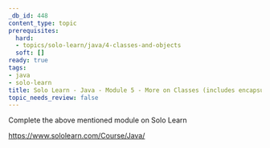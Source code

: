 ```yaml
---
_db_id: 448
content_type: topic
prerequisites:
  hard:
  - topics/solo-learn/java/4-classes-and-objects
  soft: []
ready: true
tags:
- java
- solo-learn
title: Solo Learn - Java - Module 5 - More on Classes (includes encapsulation)
topic_needs_review: false
---
```


Complete the above mentioned module on Solo Learn

https://www.sololearn.com/Course/Java/